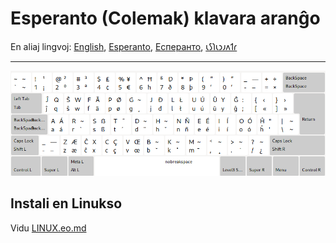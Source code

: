 # Esperanto \(Colemak\) klavara aranĝo

En aliaj lingvoj: [English](README.md), [Esperanto](README.eo.md), [Есперанто](README.eo-cyrl.md), [𐑧𐑕𐑐𐑧𐑮𐑨𐑵𐑑𐑩](README.eo-shaw.md)

---

![antaŭrigardu esperanta colemak](preview.png)

## Instali en Linukso

Vidu [LINUX.eo.md](./LINUX.eo.md)
